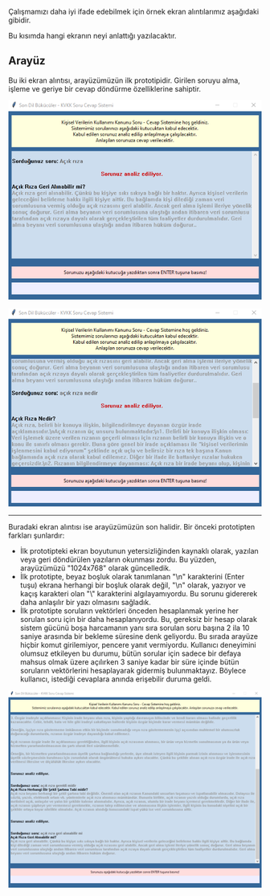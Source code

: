 Çalışmamızı daha iyi ifade edebilmek için örnek ekran alıntılarımız aşağıdaki gibidir.

Bu kısımda hangi ekranın neyi anlattığı yazılacaktır.

## Arayüz

Bu iki ekran alıntısı, arayüzümüzün ilk prototipidir. Girilen soruyu alma, işleme ve geriye bir cevap döndürme özelliklerine sahiptir.

![](SoruCevapSistemininCalışmaOrneği01.png)


![](SoruCevapSistemininCalışmaOrneği02.png)

---------------------

Buradaki ekran alıntısı ise arayüzümüzün son halidir. Bir önceki prototipten farkları şunlardır:

- İlk prototipteki ekran boyutunun yetersizliğinden kaynaklı olarak, yazılan veya geri döndürülen yazıların okunması zordu. Bu yüzden, arayüzümüzü "1024x768" olarak güncelledik.
- İlk prototipte, beyaz boşluk olarak tanımlanan "\n" karakterini (Enter tuşu) ekrana herhangi bir boşluk olarak değil, "\n" olarak, yazıyor ve kaçış karakteri olan "\\" karakterini algılayamıyordu. Bu sorunu gidererek daha anlaşılır bir yazı olmasını sağladık.
- İlk prototipte soruların vektörleri önceden hesaplanmak yerine her sorulan soru için bir daha hesaplanıyordu. Bu, gereksiz bir hesap olarak sistem gücünü boşa harcamanın yanı sıra sorulan soru başına 2 ila 10 saniye arasında bir bekleme süresine denk geliyordu. Bu sırada arayüze hiçbir komut girilemiyor, pencere yanıt vermiyordu. Kullanıcı deneyimini olumsuz etkileyen bu durumu, bütün sorular için sadece bir defaya mahsus olmak üzere açılırken 3 saniye kadar bir süre içinde bütün soruların vektörlerini hesaplayarak gidermiş bulunmaktayız. Böylece kullanıcı, istediği cevaplara anında erişebilir duruma geldi.

![](SoruCevapSistemininCalışmaOrneği03.png)

